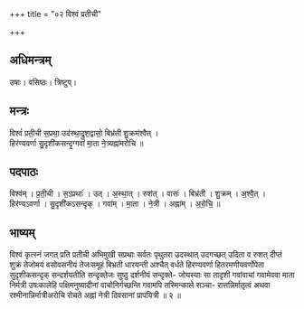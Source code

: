 +++
title = "०२ विश्वं प्रतीची"

+++
## अधिमन्त्रम्
उषाः। वसिष्ठः। त्रिष्टुप्।

## मन्त्रः
विश्वं॑ प्रती॒ची स॒प्रथा॒ उद॑स्था॒द्रुश॒द्वासो॒ बिभ्र॑ती शु॒क्रम॑श्वैत् ।  
हिर॑ण्यवर्णा सु॒दृशी॑कसन्दृ॒ग्गवां॑ मा॒ता ने॒त्र्यह्ना॑मरोचि ॥

## पदपाठः
विश्व॑म् । प्र॒ती॒ची । स॒ऽप्रथाः॑ । उत् । अ॒स्था॒त् । रुश॑त् । वासः॑ । बिभ्र॑ती । शु॒क्रम् । अ॒श्वै॒त् ।  
हिर॑ण्यऽवर्णा । सु॒दृशी॑कऽसन्दृक् । गवा॑म् । मा॒ता । ने॒त्री । अह्ना॑म् । अ॒रो॒चि॒ ॥

## भाष्यम्
विश्वं कृत्स्नं जगत् प्रति प्रतीची अभिमुखी सप्रथाः सर्वतः पृथुतरा उदस्थात् उदगच्छत् उदिता व रुशत् दीप्तं शुक्रं तेजोमयं वसोवसनीयं तेजःसमूहं बिभ्रती धारयन्ती अश्चैत् वर्धते हिरण्यवर्णा हितरमणीयवर्णोपेता सुदृशीकसन्दृक् सन्दर्शयतीति सन्दृक्तेजः सुष्ठु दर्शनीयं सन्दृक्ते- जोयस्याः सा तादृशी गवांवाचां गवामेववा माता निर्मत्री उषःकालेहि पक्षिमनुष्यादीनां वाचोनिर्गच्छन्ति गवामपि तस्मिन्काले सञ्चा- रात्तन्निर्मातृत्वं अथवा रश्मीनान्निर्मात्रीअरोचि रोचते अह्नां नेत्री दिवसानां प्रापयित्री ॥ २ ॥